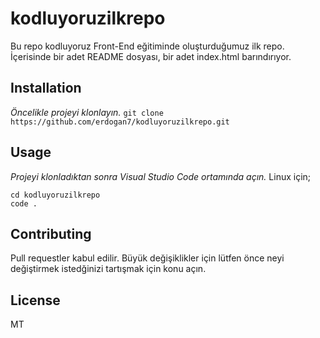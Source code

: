 # kodluyoruzilkrepo

Bu repo kodluyoruz Front-End eğitiminde oluşturduğumuz ilk repo. İçerisinde bir adet README dosyası, bir adet index.html barındırıyor.
## Installation

_Öncelikle projeyi klonlayın._
`` git clone https://github.com/erdogan7/kodluyoruzilkrepo.git ``
## Usage

_Projeyi klonladıktan sonra Visual Studio Code ortamında açın._
Linux için;
```
cd kodluyoruzilkrepo
code .
```

## Contributing
Pull requestler kabul edilir. Büyük değişiklikler için lütfen önce neyi değiştirmek istedğinizi tartışmak için konu açın.

## License

MT



